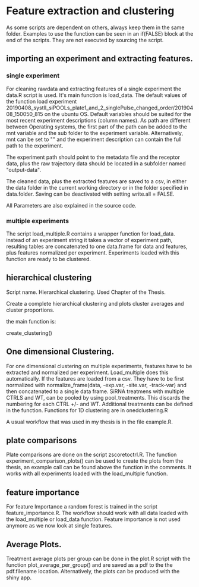 # Feature extraction and clustering
As some scripts are dependent on others, always keep them in the same folder.
Examples to use the function can be seen in an if(FALSE) block at the end of the scripts. They are not executed by sourcing the script.
## importing an experiment and extracting features.
### single experiment
For cleaning rawdata and extracting features of a single experiment the data.R script is used.
It's main function is load_data. The default values of the function load experiment 20190408_systII_siPOOLs_plate1_and_2_singlePulse_changed_order/20190408_150050_815 on the ubuntu OS. Default variables should be suited for the most recent experiment descriptions (column names).
As path are different between Operating systems, the first part of the path can be added to the mnt variable and the sub folder to the experiment variable. Alternatively, mnt can be set to "" and the experiment description can contain the full path to the experiment. 

The experiment path should point to the metadata file and the receptor data, plus the raw trajectory data should be located in a subfolder named "output-data".

The cleaned data, plus the extracted features are saved to a csv, in either the data folder in the current working directory or in the folder specified in data.folder. Saving can be deactivated with setting write.all = FALSE.

All Parameters are also explained in the source code.

### multiple experiments
The script load_multiple.R contains a wrapper function for load_data. instead of an experiment string it takes a vector of experiment path, resulting tables are concatenated to one data.frame for data and features, plus features normalized per experiment. Experiments loaded with this function are ready to be clustered.

## hierarchical clustering
Script name. Hierarchical clustering. Used Chapter of the Thesis.

Create a complete hierarchical clustering and plots cluster averages and cluster proportions.

the main function is:

create_clustering()

## One dimensional Clustering.
For one dimensional clustering on multiple experiments, features have to be extracted and normalized per experiment. Load_multiple does this automatically.
If the features are loaded from a csv. They have to be first normalized with normalize_frame(data, -exp.var, -site.var, -track-var) and then concatenated to a single data frame.
SiRNA treatmens with multiple CTRLS and WT, can be pooled by using pool_treatments. This discards the numbering for each CTRL +/- and WT. Additional treatments can be defined in the function.
Functions for 1D clustering are in onedclustering.R

A usual workflow that was used in my thesis is in the file example.R.

## plate comparisons
Plate comparisons are done on the script zscoretoctrl.R. The function experiment_comparison_plots() can be used to create the plots from the thesis, an example call can be found above the function in the comments. It works with all experiments loaded with the load_multiple function.

## feature importance
For feature Importance a random forest is trained in the script feature_importance.R. The workflow should work with all data loaded with the load_multiple or load_data function. Feature importance is not used anymore as we now look at single features.

## Average Plots.
Treatment average plots per group can be done in the plot.R script with the function plot_average_per_group() and are saved as a pdf to the the pdf.filename location.
Alternatively, the plots can be produced with the shiny app.